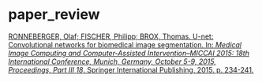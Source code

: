 # paper_review

[RONNEBERGER, Olaf; FISCHER, Philipp; BROX, Thomas. U-net: Convolutional networks for biomedical image segmentation. In: *Medical Image Computing and Computer-Assisted Intervention–MICCAI 2015: 18th International Conference, Munich, Germany, October 5-9, 2015, Proceedings, Part III 18*. Springer International Publishing, 2015. p. 234-241.](https://github.com/dubidoo95/paper_review/tree/main/U-Net:%20Convolutional%20Networks%20for%20Biomedical)
